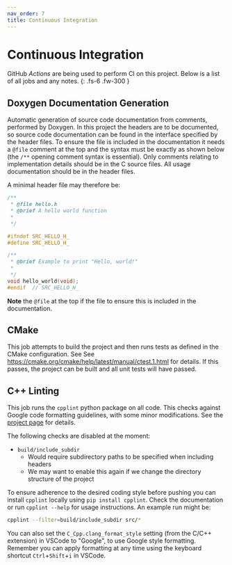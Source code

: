 ```yaml
---
nav_order: 7
title: Continuous Integration
---
```


# Continuous Integration

GitHub _Actions_ are being used to perform CI on this project. Below is a list of all jobs and any notes.
{: .fs-6 .fw-300 }

## Doxygen Documentation Generation

Automatic generation of source code documentation from comments, performed by Doxygen. In this project the headers are to be documented, so source code documentation can be found in the interface specified by the header files. To ensure the file is included in the documentation it needs a `@file` comment at the top and the syntax must be exactly as shown below (the `/**` opening comment syntax is essential). Only comments relating to implementation details should be in the C source files. All usage documentation should be in the header files.

A minimal header file may therefore be:

```cpp
/**
 * @file hello.h
 * @brief A hello world function
 *
 */

#ifndef SRC_HELLO_H_
#define SRC_HELLO_H_

/**
 * @brief Example to print "Hello, world!"
 *
 */
void hello_world(void);
#endif  // SRC_HELLO_H_
```

**Note** the `@file` at the top if the file to ensure this is included in the documentation.

## CMake

This job attempts to build the project and then runs tests as defined in the CMake configuration. See See https://cmake.org/cmake/help/latest/manual/ctest.1.html for details. If this passes, the project can be built and all unit tests will have passed.

## C++ Linting

This job runs the `cpplint` python package on all code. This checks against Google code formatting guidelines, with some minor modifications. See the [project page](https://github.com/cpplint/cpplint) for details.

The following checks are disabled at the moment:

- `build/include_subdir`
  - Would require subdirectory paths to be specified when including headers
  - We may want to enable this again if we change the directory structure of the project

To ensure adherence to the desired coding style before pushing you can install `cpplint` locally using `pip install cpplint`. Check the documentation or run `cpplint --help` for usage instructions. An example run might be:

```sh
cpplint --filter=build/include_subdir src/*
```

You can also set the `C_Cpp.clang_format_style` setting (from the C/C++ extension) in VSCode to "Google", to use Google style formatting. Remember you can apply formatting at any time using the keyboard shortcut `Ctrl`+`Shift`+`i` in VSCode.
